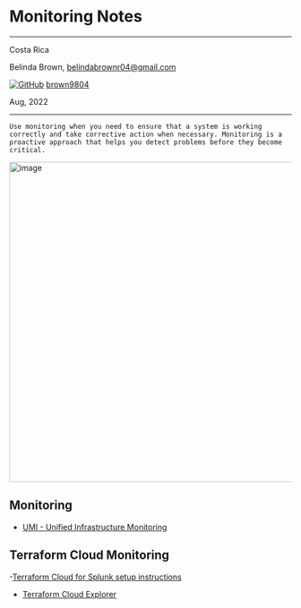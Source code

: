 # Monitoring Notes
----------

Costa Rica

Belinda Brown, belindabrownr04@gmail.com

[![GitHub](https://img.shields.io/badge/--181717?logo=github&logoColor=ffffff)](https://github.com/)
[brown9804](https://github.com/brown9804)

Aug, 2022

----------

`Use monitoring when you need to ensure that a system is working correctly and take corrective action when necessary. Monitoring is a proactive approach that helps you detect problems before they become critical.`

  <img width="572" alt="image" src="https://github.com/brown9804/Obs_Mon_LPath/assets/24630902/d3aeff8a-8aa8-4760-8321-ed88432616c4">

## Monitoring

- [UMI - Unified Infrastructure Monitoring](https://www.manageengine.com/it-operations-management/unified-infrastructure-monitoring.html#:~:text=%C2%BBApplications%20Manager-,Unified%20Infrastructure%20Monitoring,tool%20for%20network%20infrastructure%20monitoring.)

## Terraform Cloud Monitoring 

-[Terraform Cloud for Splunk setup instructions](https://developer.hashicorp.com/terraform/cloud-docs/integrations/splunk)
- [Terraform Cloud Explorer](https://developer.hashicorp.com/terraform/cloud-docs/workspaces/explorer)
